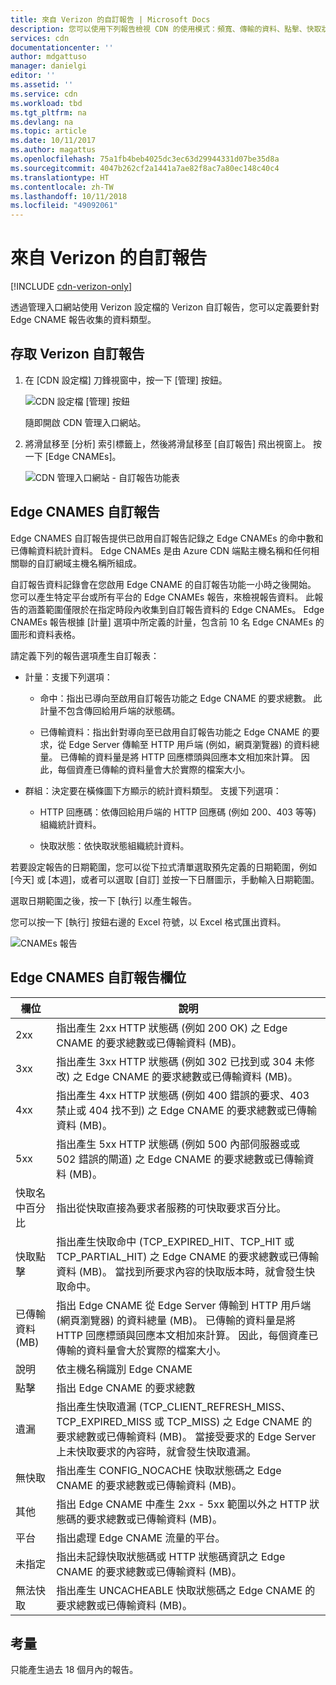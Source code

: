 ```yaml
---
title: 來自 Verizon 的自訂報告 | Microsoft Docs
description: 您可以使用下列報告檢視 CDN 的使用模式：頻寬、傳輸的資料、點擊、快取狀態、快取點擊率、已傳輸的 IPV4/IPV6 資料。
services: cdn
documentationcenter: ''
author: mdgattuso
manager: danielgi
editor: ''
ms.assetid: ''
ms.service: cdn
ms.workload: tbd
ms.tgt_pltfrm: na
ms.devlang: na
ms.topic: article
ms.date: 10/11/2017
ms.author: magattus
ms.openlocfilehash: 75a1fb4beb4025dc3ec63d29944331d07be35d8a
ms.sourcegitcommit: 4047b262cf2a1441a7ae82f8ac7a80ec148c40c4
ms.translationtype: HT
ms.contentlocale: zh-TW
ms.lasthandoff: 10/11/2018
ms.locfileid: "49092061"
---
```

# <a name="custom-reports-from-verizon"></a>來自 Verizon 的自訂報告

[!INCLUDE [cdn-verizon-only](../../includes/cdn-verizon-only.md)]

透過管理入口網站使用 Verizon 設定檔的 Verizon 自訂報告，您可以定義要針對 Edge CNAME 報告收集的資料類型。


## <a name="accessing-verizon-custom-reports"></a>存取 Verizon 自訂報告
1. 在 [CDN 設定檔] 刀鋒視窗中，按一下 [管理]  按鈕。
   
    ![CDN 設定檔 [管理] 按鈕](./media/cdn-reports/cdn-manage-btn.png)
   
    隨即開啟 CDN 管理入口網站。
2. 將滑鼠移至 [分析] 索引標籤上，然後將滑鼠移至 [自訂報告] 飛出視窗上。 按一下 [Edge CNAMEs]。
   
    ![CDN 管理入口網站 - 自訂報告功能表](./media/cdn-reports/cdn-custom-reports.png)

## <a name="edge-cnames-custom-report"></a>Edge CNAMES 自訂報告
Edge CNAMES 自訂報告提供已啟用自訂報告記錄之 Edge CNAMEs 的命中數和已傳輸資料統計資料。 Edge CNAMEs 是由 Azure CDN 端點主機名稱和任何相關聯的自訂網域主機名稱所組成。 

自訂報告資料記錄會在您啟用 Edge CNAME 的自訂報告功能一小時之後開始。 您可以產生特定平台或所有平台的 Edge CNAMEs 報告，來檢視報告資料。 此報告的涵蓋範圍僅限於在指定時段內收集到自訂報告資料的 Edge CNAMEs。 Edge CNAMEs 報告根據 [計量] 選項中所定義的計量，包含前 10 名 Edge CNAMEs 的圖形和資料表格。 

請定義下列的報告選項產生自訂報表：

- 計量：支援下列選項：

   - 命中：指出已導向至啟用自訂報告功能之 Edge CNAME 的要求總數。 此計量不包含傳回給用戶端的狀態碼。

   - 已傳輸資料：指出針對導向至已啟用自訂報告功能之 Edge CNAME 的要求，從 Edge Server 傳輸至 HTTP 用戶端 (例如，網頁瀏覽器) 的資料總量。 已傳輸的資料量是將 HTTP 回應標頭與回應本文相加來計算。 因此，每個資產已傳輸的資料量會大於實際的檔案大小。

- 群組：決定要在橫條圖下方顯示的統計資料類型。 支援下列選項：

   - HTTP 回應碼：依傳回給用戶端的 HTTP 回應碼 (例如 200、403 等等) 組織統計資料。 

   - 快取狀態：依快取狀態組織統計資料。


若要設定報告的日期範圍，您可以從下拉式清單選取預先定義的日期範圍，例如 [今天] 或 [本週]，或者可以選取 [自訂] 並按一下日曆圖示，手動輸入日期範圍。 

選取日期範圍之後，按一下 [執行] 以產生報告。

您可以按一下 [執行] 按鈕右邊的 Excel 符號，以 Excel 格式匯出資料。

![CNAMEs 報告](./media/cdn-reports/cdn-cnames-report.png)

## <a name="edge-cnames-custom-report-fields"></a>Edge CNAMES 自訂報告欄位

| 欄位                     | 說明   |
|---------------------------|---------------|
| 2xx                       | 指出產生 2xx HTTP 狀態碼 (例如 200 OK) 之 Edge CNAME 的要求總數或已傳輸資料 (MB)。 |
| 3xx                       | 指出產生 3xx HTTP 狀態碼 (例如 302 已找到或 304 未修改) 之 Edge CNAME 的要求總數或已傳輸資料 (MB)。 |
| 4xx                       | 指出產生 4xx HTTP 狀態碼 (例如 400 錯誤的要求、403 禁止或 404 找不到) 之 Edge CNAME 的要求總數或已傳輸資料 (MB)。 |
| 5xx                       | 指出產生 5xx HTTP 狀態碼 (例如 500 內部伺服器或或 502 錯誤的閘道) 之 Edge CNAME 的要求總數或已傳輸資料 (MB)。 |
| 快取名中百分比               | 指出從快取直接為要求者服務的可快取要求百分比。 |
| 快取點擊                | 指出產生快取命中 (TCP_EXPIRED_HIT、TCP_HIT 或 TCP_PARTIAL_HIT) 之 Edge CNAME 的要求總數或已傳輸資料 (MB)。 當找到所要求內容的快取版本時，就會發生快取命中。 |
| 已傳輸資料 (MB)     | 指出 Edge CNAME 從 Edge Server 傳輸到 HTTP 用戶端 (網頁瀏覽器) 的資料總量 (MB)。 已傳輸的資料量是將 HTTP 回應標頭與回應本文相加來計算。 因此，每個資產已傳輸的資料量會大於實際的檔案大小。 |
| 說明               | 依主機名稱識別 Edge CNAME |
| 點擊                      | 指出 Edge CNAME 的要求總數 |
| 遺漏                    | 指出產生快取遺漏 (TCP_CLIENT_REFRESH_MISS、TCP_EXPIRED_MISS 或 TCP_MISS) 之 Edge CNAME 的要求總數或已傳輸資料 (MB)。 當接受要求的 Edge Server 上未快取要求的內容時，就會發生快取遺漏。 | 
| 無快取                  | 指出產生 CONFIG_NOCACHE 快取狀態碼之 Edge CNAME 的要求總數或已傳輸資料 (MB)。  |
| 其他                     | 指出 Edge CNAME 中產生 2xx - 5xx 範圍以外之 HTTP 狀態碼的要求總數或已傳輸資料 (MB)。 |
| 平台                  | 指出處理 Edge CNAME 流量的平台。 |
| 未指定               | 指出未記錄快取狀態碼或 HTTP 狀態碼資訊之 Edge CNAME 的要求總數或已傳輸資料 (MB)。  |
| 無法快取               | 指出產生 UNCACHEABLE 快取狀態碼之 Edge CNAME 的要求總數或已傳輸資料 (MB)。  |


## <a name="considerations"></a>考量
只能產生過去 18 個月內的報告。

